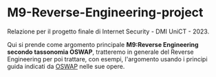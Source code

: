 # M9-Reverse-Engineering-project
Relazione per il progetto finale di Internet Security - DMI UniCT - 2023.

Qui si prende come argomento principale **M9:Reverse Engineering secondo tassonomia OSWAP**, tratteremo in generale del Reverse Engineering per poi trattare, con esempi, l'argomento usando i principi guida indicati da [OSWAP](https://owasp.org/) nelle sue opere.
